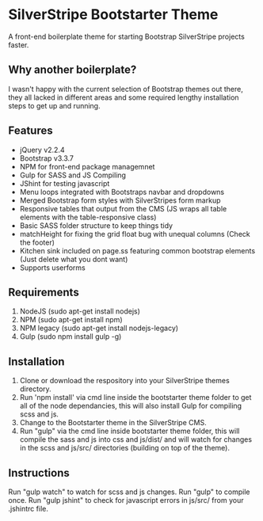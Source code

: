 # SilverStripe Bootstarter Theme
A front-end boilerplate theme for starting Bootstrap SilverStripe projects faster.

## Why another boilerplate?
I wasn't happy with the current selection of Bootstrap themes out there, they all lacked in different areas and some required lengthy installation steps to get up and running.

## Features
- jQuery v2.2.4
- Bootstrap v3.3.7
- NPM for front-end package managemnet
- Gulp for SASS and JS Compiling
- JShint for testing javascript
- Menu loops integrated with Bootstraps navbar and dropdowns
- Merged Bootstrap form styles with SilverStripes form markup
- Responsive tables that output from the CMS (JS wraps all table elements with the table-responsive class)
- Basic SASS folder structure to keep things tidy
- matchHeight for fixing the grid float bug with unequal columns (Check the footer)
- Kitchen sink included on page.ss featuring common bootstrap elements (Just delete what you dont want)
- Supports userforms

## Requirements
1. NodeJS (sudo apt-get install nodejs)
2. NPM (sudo apt-get install npm)
3. NPM legacy (sudo apt-get install nodejs-legacy)
4. Gulp (sudo npm install gulp -g)

## Installation
1. Clone or download the respository into your SilverStripe themes directory.
2. Run 'npm install' via cmd line inside the bootstarter theme folder to get all of the node dependancies, this will also install Gulp for compiling scss and js.
3. Change to the Bootstarter theme in the SilverStripe CMS.
4. Run "gulp" via the cmd line inside bootstarter theme folder, this will compile the sass and js into css and js/dist/ and will watch for changes in the scss and js/src/ directories (building on top of the theme).

## Instructions
Run "gulp watch" to watch for scss and js changes.
Run "gulp" to compile once.
Run "gulp jshint" to check for javascript errors in js/src/ from your .jshintrc file.
